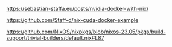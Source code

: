 https://sebastian-staffa.eu/posts/nvidia-docker-with-nix/

https://github.com/Staff-d/nix-cuda-docker-example

https://github.com/NixOS/nixpkgs/blob/nixos-23.05/pkgs/build-support/trivial-builders/default.nix#L87
